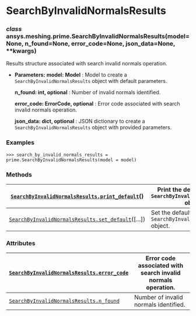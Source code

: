 <!-- vale off -->

<a id="searchbyinvalidnormalsresults"></a>

# SearchByInvalidNormalsResults

<a id="ansys.meshing.prime.SearchByInvalidNormalsResults"></a>

### *class* ansys.meshing.prime.SearchByInvalidNormalsResults(model=None, n_found=None, error_code=None, json_data=None, \*\*kwargs)

Results structure associated with search invalid normals operation.

* **Parameters:**
  **model: Model**
  : Model to create a `SearchByInvalidNormalsResults` object with default parameters.

  **n_found: int, optional**
  : Number of invalid normals identified.

  **error_code: ErrorCode, optional**
  : Error code associated with search invalid normals operation.

  **json_data: dict, optional**
  : JSON dictionary to create a `SearchByInvalidNormalsResults` object with provided parameters.

### Examples

```pycon
>>> search_by_invalid_normals_results = prime.SearchByInvalidNormalsResults(model = model)
```

<!-- !! processed by numpydoc !! -->

### Methods

| [`SearchByInvalidNormalsResults.print_default`](ansys.meshing.prime.SearchByInvalidNormalsResults.print_default.md#ansys.meshing.prime.SearchByInvalidNormalsResults.print_default)()   | Print the default values of `SearchByInvalidNormalsResults` object.   |
|-----------------------------------------------------------------------------------------------------------------------------------------------------------------------------------------|-----------------------------------------------------------------------|
| [`SearchByInvalidNormalsResults.set_default`](ansys.meshing.prime.SearchByInvalidNormalsResults.set_default.md#ansys.meshing.prime.SearchByInvalidNormalsResults.set_default)([...])    | Set the default values of the `SearchByInvalidNormalsResults` object. |

### Attributes

| [`SearchByInvalidNormalsResults.error_code`](ansys.meshing.prime.SearchByInvalidNormalsResults.error_code.md#ansys.meshing.prime.SearchByInvalidNormalsResults.error_code)   | Error code associated with search invalid normals operation.   |
|------------------------------------------------------------------------------------------------------------------------------------------------------------------------------|----------------------------------------------------------------|
| [`SearchByInvalidNormalsResults.n_found`](ansys.meshing.prime.SearchByInvalidNormalsResults.n_found.md#ansys.meshing.prime.SearchByInvalidNormalsResults.n_found)            | Number of invalid normals identified.                          |
<!-- vale on -->
